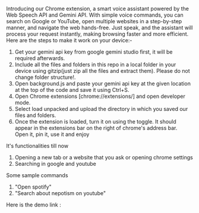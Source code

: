 Introducing our Chrome extension, a smart voice assistant powered by the Web Speech API and Gemini API. With simple voice commands, you can search on Google or YouTube, open multiple websites in a step-by-step manner, and navigate the web hands-free. Just speak, and the assistant will process your request instantly, making browsing faster and more efficient. Here are the steps to make it work on your device:- 
<br>
1. Get your gemini api key from google gemini studio first, it will be required afterwards.<br>
2. Include all the files and folders in this repo in a local folder in your device using gitzip(just zip all the files and extract them). Please do not change folder structure!.<br>
3. Open background.js and paste your gemini api key at the given location at the top of the code and save it using Ctrl+S.<br>
4. Open Chrome extensions [chrome://extensions/] and open developer mode.<br>
5. Select load unpacked and upload the directory in which you saved our files and folders.<br>
6. Once the extension is loaded, turn it on using the toggle. It should appear in the extensions bar on the right of chrome's address bar.<br>
Open it, pin it, use it and enjoy

It's functionalities till now
1. Opening a new tab or a website that you ask or opening chrome settings <br>
2. Searching in google and youtube

Some sample commands
1. "Open spotify"
2. "Search about nepotism on youtube"

Here is the demo link : 



